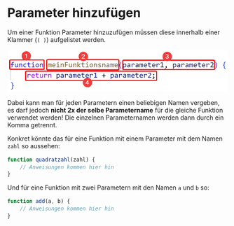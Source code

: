 # Parameter hinzufügen
Um einer Funktion Parameter hinzuzufügen müssen diese innerhalb einer Klammer (`( )`) aufgelistet werden. 

![Aufbau einer Variableninitialisierung](/js/exercises/markdown/07_Funktionen_und_Rueckgabewerte/Bilder/aufbau_funktion.png)

Dabei kann man für jeden Parametern einen beliebigen Namen vergeben, es darf jedoch **nicht 2x der selbe Parametername** für die gleiche Funktion verwendet werden! Die einzelnen Parameternamen werden dann durch ein Komma getrennt.

Konkret könnte das für eine Funktion mit einem Parameter mit dem Namen `zahl` so aussehen:

```js
function quadratzahl(zahl) {
    // Anweisungen kommen hier hin
}
```

Und für eine Funktion mit zwei Parametern mit den Namen `a` und `b` so:

```js
function add(a, b) {
    // Anweisungen kommen hier hin
}
```